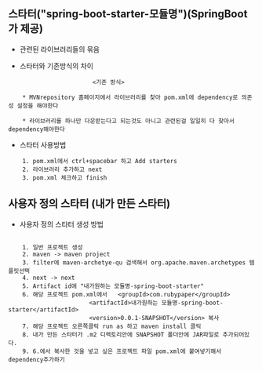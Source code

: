## 스타터("spring-boot-starter-모듈명")(SpringBoot가 제공)

- 관련된 라이브러리들의 묶음

- 스타터와 기존방식의 차이

```shell
						<기존 방식>

	* MVNrepository 홈페이지에서 라이브러리를 찾아 pom.xml에 dependency로 의존성 설정을 해야한다

	* 라이브러리를 하나만 다운받는다고 되는것도 아니고 관련된걸 일일히 다 찾아서 dependency해야한다

```

- 스타터 사용방법

```shell
	1. pom.xml에서 ctrl+spacebar 하고 Add starters
	2. 라이브러리 추가하고 next
	3. pom.xml 체크하고 finish
```

## 사용자 정의 스타터 (내가 만든 스타터)

- 사용자 정의 스타터 생성 방법

```shell

	1. 일반 프로젝트 생성 
	2. maven -> maven project 
	3. filter에 maven-archetye-qu 검색해서 org.apache.maven.archetypes 템플릿선택
	4. next -> next 
	5. Artifact id에 "내가원하는 모듈명-spring-boot-starter"
	6. 해당 프로젝트 pom.xml에서   <groupId>com.rubypaper</groupId>
  				       <artifactId>내가원하는 모듈명-spring-boot-starter</artifactId>
  				       <version>0.0.1-SNAPSHOT</version> 복사
	7. 해당 프로젝트 오른쪽클릭 run as 하고 maven install 클릭
	8. 내가 만든 스타터가 .m2 디렉토리안에 SNAPSHOT 폴더안에 JAR파일로 추가되어있다.
	9. 6.에서 복사한 것을 넣고 싶은 프로젝트 파일 pom.xml에 붙여넣기해서 dependency추가하기

```
